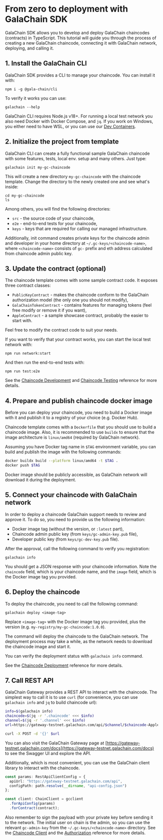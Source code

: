 # From zero to deployment with GalaChain SDK

GalaChain SDK allows you to develop and deploy GalaChain chaincodes (contracts) in TypeScript.
This tutorial will guide you through the process of creating a new GalaChain chaincode, connecting it with GalaChain network, deploying, and calling it.


## 1. Install the GalaChain CLI

GalaChain SDK provides a CLI to manage your chaincode. You can install it with:

```
npm i -g @gala-chain/cli
```

To verify it works you can use:

```
galachain --help
```

GalaChain CLI requires Node.js v18+.
For running a local test network you also need Docker with Docker Compose, and  `jq`.
If you work on Windows, you either need to have WSL, or you can use our [Dev Containers](https://galahackathon.com/v1.1.0/getting-started/#using-dev-containers-linux-or-macos).


## 2. Initialize the project from template

GalaChain CLI can create a fully functional sample GalaChain chaincode with some features, tests, local env. setup and many others.
Just type:

```
galachain init my-gc-chaincode
```

This will create a new directory `my-gc-chaincode` with the chaincode template.
Change the directory to the newly created one and see what's inside:

```
cd my-gc-chaincode
ls
```

Among others, you will find the following directories:
- `src` - the source code of your chaincode,
- `e2e` - end-to-end tests for your chaincode,
- `keys` - keys that are required for calling our managed infrastructure.

Additionally, init command creates private keys for the chaincode admin and developer in your home directory at `~/.gc-keys/<chaincode-name>`, where `<chaincode-name>` consists of `gc-` prefix and eth address calculated from chaincode admin public key.


## 3. Update the contract (optional)

The chaincode template comes with some sample contract code.
It exposes three contract classes:
- `PublicKeyContract` - makes the chaincode conform to the GalaChain authorization model (the only one you should not modify),
- `GalaChainTokenContract` - contains features for managing tokens (feel free modify or remove it if you want),
- `AppleContract` - a sample showcase contract, probably the easier to start with.

Feel free to modify the contract code to suit your needs.

If you want to verify that your contract works, you can start the local test network with:

```
npm run network:start
```

And then run the end-to-end tests with:

```
npm run test:e2e
```

See the [Chaincode Development](chaincode-development.md) and [Chaincode Testing](chaincode-testing.md) reference for more details.


## 4. Prepare and publish chaincode docker image

Before you can deploy your chaincode, you need to build a Docker image with it and publish it to a registry of your choice (e.g. Docker Hub).

Chaincode template comes with a `Dockerfile` that you should use to build a chaincode image.
Also, it is recommended to use `buildx` to ensure that the image architecture is `linux/amd64` (required by GalaChain network).

Assuming you have Docker tag name in `$TAG` environment variable, you can build and publish the image with the following commands:

```bash
docker buildx build --platform linux/amd64 -t $TAG .
docker push $TAG
```

Docker image should be publicly accessible, as GalaChain network will download it during the deployment.


## 5. Connect your chaincode with GalaChain network

In order to deploy a chaincode GalaChain support needs to review and approve it.
To do so, you need to provide us the following information:
- Docker image tag (without the version, or `:latest` part),
- Chaincode admin public key (from `keys/gc-admin-key.pub` file),
- Developer public key (from `keys/gc-dev-key.pub` file).

After the approval, call the following command to verify you registration:

```
galachain info
```

You should get a JSON response with your chaincode information.
Note the `chaincode` field, which is your chaincode name, and the `image` field, which is the Docker image tag you provided.


## 6. Deploy the chaincode

To deploy the chaincode, you need to call the following command:

```
galachain deploy <image-tag>
```

Replace `<image-tag>` with the Docker image tag you provided, plus the version (e.g. `my-registry/my-gc-chaincode:1.0.0`).

The command will deploy the chaincode to the GalaChain network.
The deployment process may take a while, as the network needs to download the chaincode image and start it.

You can verify the deployment status with `galachain info` command.

See the [Chaincode Deployment](chaincode-deployment.md) reference for more details.


## 7. Call REST API

GalaChain Gateway provides a REST API to interact with the chaincode.
The simplest way to call it is to use `curl` (for convenience, you can use `galachain info` and `jq` to build chaincode url):

```bash
info=$(galachain info)
chaincode=$(jq -r '.chaincode' <<< $info)
channel=$(jq -r '.channel' <<< $info)
url=https://gateway-testnet.galachain.com/api/$channel/$chaincode-AppleContract/GetChaincodeVersion

curl -X POST -d '{}' $url
```

You can also visit the GalaChain Gateway page at [https://gateway-testnet.galachain.com/docs](https://gateway-testnet.galachain.com/docs) to see the Swagger UI and explore the API.

Additionally, which is most convenient, you can use the GalaChain client library to interact with the chaincode.

```typescript
const params: RestApiClientConfig = {
  apiUrl: "https://gateway-testnet.galachain.com/api",
  configPath: path.resolve(__dirname, "api-config.json")
};

const client: ChainClient = gcclient
  .forApiConfig(params)
  .forContract(contract);
```

Also remember to sign the payload with your private key before sending it to the network.
The initial user on chain is the admin, so you can use the relevant `gc-admin-key` from the `~/.gc-keys/<chaincode-name>` directory.
See the [Chaincode Client](chaincode-client.md) and the [Authorization](authorization.md) reference for more details.
